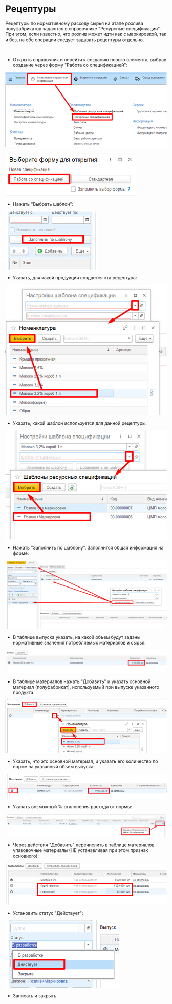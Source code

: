 **Рецептуры**
=============

Рецептуры по нормативному расходу сырья на этапе розлива полуфабрикатов
задаются в справочнике "Ресурсные спецификации". При этом, если известно, что розлив может идти как с маркировкой, так и без, на обе операции следует задавать рецептуры отдельно.

 

-   Открыть справочник и перейти к созданию нового элемента, выбрав
    создание через форму "Работа со спецификацией":
    
![](ResourceSpecifications.assets/drex_retseptury_1_custom.png)
    
![](ResourceSpecifications.assets/drex_retseptury_1_custom_2.png)


-   Нажать "Выбрать шаблон":

![](ResourceSpecifications.assets/drex_retseptury_1_custom_3.png)

-   Указать, для какой продукции создается эта рецептура:
    
![](ResourceSpecifications.assets/drex_retseptury_1_custom_4.png)


-   Указать, какой шаблон используется для данной рецептуры:
    
![](ResourceSpecifications.assets/drex_retseptury_1_custom_5.png)


-   Нажать "Заполнить по шаблону". Заполнится общая информация на форме:
    
![](ResourceSpecifications.assets/drex_retseptury_1_custom_6.png)


-   В таблице выпуска указать, на какой объем будут заданы нормативные значения потребляемых материалов и сырья:
    
![](ResourceSpecifications.assets/drex_retseptury_1_custom_7.png)


-   В таблице материалов нажать "Добавить" и указать основной материал (полуфабрикат), используемый при выпуске указанного продукта:
    
![](ResourceSpecifications.assets/drex_retseptury_1_custom_8.png)


-   Указать, что это основной материал, и указать его количество по норме на указанный объем выпуска:
    
![](ResourceSpecifications.assets/drex_retseptury_1_custom_9.png)


-   Указать возможный % отклонения расхода от нормы:
    
![](ResourceSpecifications.assets/drex_retseptury_1_custom_10.png)


-   Через действия "Добавить" перечислить в таблице материалов упаковочные материалы (НЕ устанавливая при этом признак основного):

![](ResourceSpecifications.assets/drex_retseptury_1_custom_11.png)

-   Установить статус "Действует":
    
![](ResourceSpecifications.assets/drex_retseptury_1_custom_12.png)


-   Записать и закрыть.
